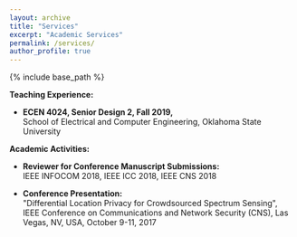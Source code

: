 ```yaml
---
layout: archive
title: "Services"
excerpt: "Academic Services"
permalink: /services/
author_profile: true
---
```


{% include base_path %}

<b>Teaching Experience:</b>
* <b>ECEN 4024, Senior Design 2, Fall 2019,</b> <br/>
School of Electrical and Computer Engineering, Oklahoma State University

<b>Academic Activities:</b>
* <b>Reviewer for Conference Manuscript Submissions:</b> <br/>
 IEEE INFOCOM 2018, IEEE ICC 2018, IEEE CNS 2018
 
 * <b>Conference Presentation:</b><br/>
"Differential Location Privacy for Crowdsourced Spectrum Sensing", IEEE Conference on Communications and Network Security (CNS),
Las Vegas, NV, USA, October 9-11, 2017
